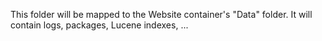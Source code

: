 This folder will be mapped to the Website container's "Data" folder. It will contain logs, packages, Lucene indexes, ...